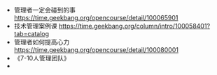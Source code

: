 # 
 - 管理者一定会碰到的事 https://time.geekbang.org/opencourse/detail/100065901
 - 技术管理案例课 https://time.geekbang.org/column/intro/100058401?tab=catalog
 - 管理者如何提高心力 https://time.geekbang.org/opencourse/detail/100080001
 - 《7-10人管理团队》
 - 